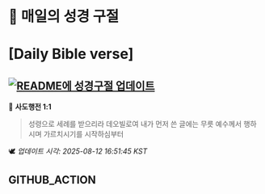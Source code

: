 # 🙏 매일의 성경 구절
# [Daily Bible verse]
## [![README에 성경구절 업데이트](https://github.com/DONGSUKA/first_test/actions/workflows/update-readme-bible.yml/badge.svg)](https://github.com/DONGSUKA/first_test/actions/workflows/update-readme-bible.yml)
<!-- START_BIBLE_VERSE -->
📖 **사도행전 1:1**
> 성령으로 세례를 받으리라 데오빌로여 내가 먼저 쓴 글에는 무릇 예수께서 행하시며 가르치시기를 시작하심부터

🕊️ _업데이트 시각: 2025-08-12 16:51:45 KST_
  <!-- END_BIBLE_VERSE -->
## GITHUB_ACTION
